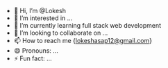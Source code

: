 - 👋 Hi, I’m @Lokesh
- 👀 I’m interested in ...
- 🌱 I’m currently learning full stack web development 
- 💞️ I’m looking to collaborate on ...
- 📫 How to reach me {lokeshasap12@gmail.com}
- 😄 Pronouns: ...
- ⚡ Fun fact: ...

<!---
Lokeshis a ✨ special ✨ repository because its `README.md` (this file) appears on your GitHub profile.
You can click the Preview link to take a look at your changes.
--->
